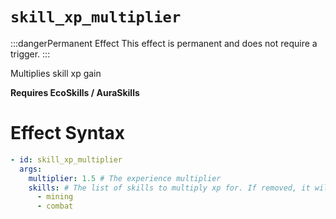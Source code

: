 # `skill_xp_multiplier`
:::dangerPermanent Effect
This effect is permanent and does not require a trigger.
:::

Multiplies skill xp gain

**Requires EcoSkills / AuraSkills**

# Effect Syntax
```yaml
- id: skill_xp_multiplier
  args:
    multiplier: 1.5 # The experience multiplier
    skills: # The list of skills to multiply xp for. If removed, it will multiply all skills.
      - mining
      - combat 
```
